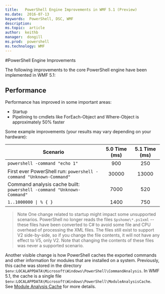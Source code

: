 ```yaml
---
title:   PowerShell Engine Improvements in WMF 5.1 (Preview)
ms.date:  2016-07-13
keywords:  PowerShell, DSC, WMF
description:  
ms.topic:  article
author:  keithb
manager:  dongill
ms.prod:  powershell
ms.technology: WMF
---
```


#PowerShell Engine Improvements

The following improvements to the core PowerShell engine have been implemented in WMF 5.1:


## Performance ##

Performance has improved in some important areas:

- Startup
- Pipelining to cmdlets like ForEach-Object and Where-Object is approximately 50% faster 

Some example improvements (your results may vary depending on your hardware): 

| Scenario | 5.0 Time (ms) | 5.1 Time (ms) |
| -------- | :---------------: | :---------------: |
| `powershell -command "echo 1"` | 900 | 250 |
| First ever PowerShell run: `powershell -command "Unknown-Command"` | 30000 | 13000 |
| Command analysis cache built: `powershell -command "Unknown-Command"` | 7000 | 520 |
| <code>1..1000000 &#124; % { }</code> | 1400 | 750 |
  
> Note 
> One change related to startup might impact some unsupported scenarios. 
PowerShell no longer reads the files `$pshome\*.ps1xml` -- these files have been converted to C# to avoid some file
and CPU overhead of processing the XML files. 
The files still exist to support V2 side-by-side, so if you change the file contents, it will not have any effect to V5, only V2. 
Note that changing the contents of these files was never a supported scenario.

Another visible change is how PowerShell caches the exported commands and other information for
modules that are installed on a system. 
Previously, this cache was stored in the directory `$env:LOCALAPPDATA\Microsoft\Windows\PowerShell\CommandAnalysis`. 
In WMF 5.1, the cache is a single file `$env:LOCALAPPDATA\Microsoft\Windows\PowerShell\ModuleAnalysisCache`.
See [Module Analysis Cache](features-scenarios-cache/analysis_cache.md) for more details.
